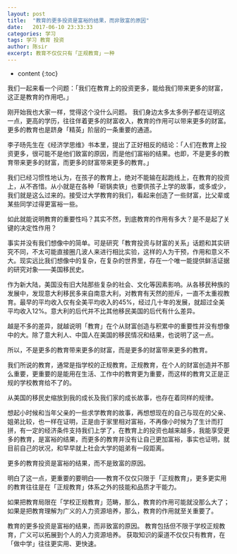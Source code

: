```yaml
---
layout: post
title:  "教育的更多投资是富裕的结果，而非致富的原因"
date:   2017-06-10 23:33:33
categories: 学习
tags: 学习 教育 投资
author: 陈sir
excerpt: 教育不仅仅只有「正规教育」一种
---
```

* content
{:toc}

我们一起来看一个问题：「我们在教育上的投资更多，能给我们带来更多的财富，这正是教育的作用吧。」

刚开始我也大家一样，觉得这个没什么问题。
我们身边太多太多例子都在证明这一点，更高的学历，往往伴着更多的财富收入，教育的作用可以带来更多的财富。
更多的教育也是跻身「精英」阶层的一条重要的通道。

李子旸先生在《经济学思维》书本里，提出了正好相反的结论：「人们在教育上投资更多，很可能不是他们致富的原因，而是他们富裕的结果。也即，不是更多的教育带来更多的财富，而更多的财富带来更多的教育。」

我们已经习惯性地认为，在孩子的教育上，绝对不能输在起跑线上，在教育的投资上，从不吝惜。从小就是在各种「砸锅卖铁」也要供孩子上学的故事，或多或少，我们就是这么过来的。接受过大学教育的我们，看起来创造了一些财富，比父辈或某些同学过得更富裕一些。

如此就能说明教育的重要性吗？其实不然，到底教育的作用有多大？是不是起了关键的决定性作用？

事实并没有我们想像中的简单。可是研究「教育投资与财富的关系」话题和其实研究不同，不太可能直接圈几波人来进行相比实验，这样的人为干预，作用和意义不大。现实远比我们想像中的复杂，在复杂的世界里，存在一个唯一能提供鲜活证据的研究对象——美国移民史。

作为新大陆，美国没有旧大陆那些复杂的社会、文化等因素影响。从各移民种族的发展中，发现意大利移民多来自南意大利，对教育有天然的拒斥，一直不太重视教育。最早的平均收入仅有全美平均收入的45%，经过几十年的发展，就超过全美平均收入12%。意大利的后代并不比其他移民美国的后代有什么差异。

越是不多的差异，就越说明「教育」在个从财富创造与积累中的重要性并没有想像中的大。除了意大利人、中国人在美国的移民情况和结果，也说明了这一点。

所以，不是更多的教育带来更多的财富，而是更多的财富带来更多的教育。

我们所说的教育，通常是指学校的正规教育。正规教育，在个人的财富创造并不那么重要，更重要的是能用在生活、工作中的教育更为重要，而这样的教育又正是正规的学校教育给不了的。

从美国的移民史缩放到我的成长及我们家的成长故事，也存在着同样的规律。

想起小时候和当年父亲的一些求学教育的故事，再想想现在的自己与现在的父亲、姐弟比较，也一样在证明，正是由于家里相对富裕，不再像小时候为了生计而打拼，有一定的经济条件支持我们上学了，在教育上的投资也越来越多，我能享受更多的教育，是富裕的结果，而更多的教育并没有让自己更加富裕，事实也证明，就目前自己的状况，和早早就上社会大学的姐弟有一段距离。

更多的教育投资是富裕的结果，而不是致富的原因。

明白了这一点，更重要的要明白——教育不仅仅只限于「正规教育」，更多更实用的教育往往是在「正规教育」体系之外的技能和品质才干能力。

如果把教育局限在「学校正规教育」范畴，那么，教育的作用可能就没那么大了；如果是把教育理解为广义的人力资源培养，那么，教育的作用就至关重要了。

教育的更多投资是富裕的结果，而非致富的原因。
教育包括但不限于学校正规教育，广义可以拓展到个人的人力资源培养。
获取知识的渠道不仅仅只有教育，在「做中学」往往更实用、更快速。

